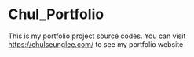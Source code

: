 # Chul_Portfolio
This is my portfolio project source codes. You can visit https://chulseunglee.com/ to see my portfolio website
